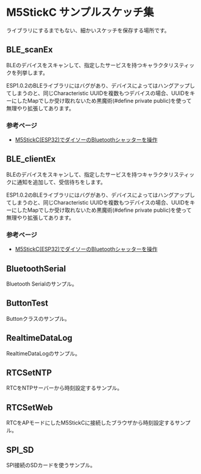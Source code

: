 # M5StickC サンプルスケッチ集

ライブラリにするまでもない、細かいスケッチを保存する場所です。

## BLE_scanEx

BLEのデバイスをスキャンして、指定したサービスを持つキャラクタリスティックを列挙します。

ESP1.0.2のBLEライブラリにはバグがあり、デバイスによってはハングアップしてしまうのと、同じCharacteristic UUIDを複数もつデバイスの場合、UUIDをキーにしたMapでしか受け取れないため黒魔術(#define private public)を使って無理やり拡張してあります。

### 参考ページ
- [M5StickC(ESP32)でダイソーのBluetoothシャッターを操作](https://lang-ship.com/blog/?p=704)

## BLE_clientEx

BLEのデバイスをスキャンして、指定したサービスを持つキャラクタリスティックに通知を追加して、受信待ちをします。

ESP1.0.2のBLEライブラリにはバグがあり、デバイスによってはハングアップしてしまうのと、同じCharacteristic UUIDを複数もつデバイスの場合、UUIDをキーにしたMapでしか受け取れないため黒魔術(#define private public)を使って無理やり拡張してあります。

### 参考ページ
- [M5StickC(ESP32)でダイソーのBluetoothシャッターを操作](https://lang-ship.com/blog/?p=704)

## BluetoothSerial

Bluetooth Serialのサンプル。

## ButtonTest

Buttonクラスのサンプル。

## RealtimeDataLog

RealtimeDataLogのサンプル。

## RTCSetNTP

RTCをNTPサーバーから時刻設定するサンプル。

## RTCSetWeb

RTCをAPモードにしたM5StickCに接続したブラウザから時刻設定するサンプル。

## SPI_SD

SPI接続のSDカードを使うサンプル。
